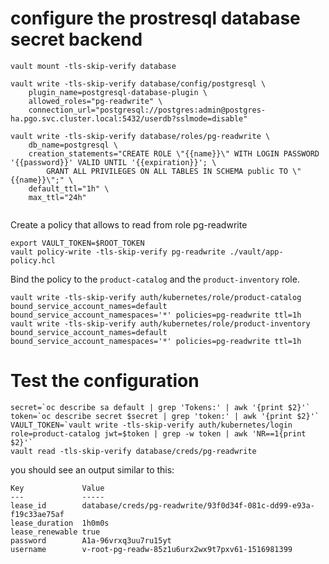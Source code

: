 # configure the prostresql database secret backend

```
vault mount -tls-skip-verify database

vault write -tls-skip-verify database/config/postgresql \
    plugin_name=postgresql-database-plugin \
    allowed_roles="pg-readwrite" \
    connection_url="postgresql://postgres:admin@postgres-ha.pgo.svc.cluster.local:5432/userdb?sslmode=disable"
    
vault write -tls-skip-verify database/roles/pg-readwrite \
    db_name=postgresql \
    creation_statements="CREATE ROLE \"{{name}}\" WITH LOGIN PASSWORD '{{password}}' VALID UNTIL '{{expiration}}'; \
        GRANT ALL PRIVILEGES ON ALL TABLES IN SCHEMA public TO \"{{name}}\";" \
    default_ttl="1h" \
    max_ttl="24h"    
    
```

Create a policy that allows to read from role pg-readwrite
```
export VAULT_TOKEN=$ROOT_TOKEN
vault policy-write -tls-skip-verify pg-readwrite ./vault/app-policy.hcl 
```
Bind the policy to the `product-catalog` and the `product-inventory` role.
```
vault write -tls-skip-verify auth/kubernetes/role/product-catalog bound_service_account_names=default bound_service_account_namespaces='*' policies=pg-readwrite ttl=1h 
vault write -tls-skip-verify auth/kubernetes/role/product-inventory bound_service_account_names=default bound_service_account_namespaces='*' policies=pg-readwrite ttl=1h 
```

# Test the configuration

```
secret=`oc describe sa default | grep 'Tokens:' | awk '{print $2}'`
token=`oc describe secret $secret | grep 'token:' | awk '{print $2}'`
VAULT_TOKEN=`vault write -tls-skip-verify auth/kubernetes/login role=product-catalog jwt=$token | grep -w token | awk 'NR==1{print $2}'`
vault read -tls-skip-verify database/creds/pg-readwrite
```
you should see an output similar to this:
```
Key             Value
---             -----
lease_id        database/creds/pg-readwrite/93f0d34f-081c-dd99-e93a-f19c33ae75af
lease_duration  1h0m0s
lease_renewable true
password        A1a-96vrxq3uu7ru15yt
username        v-root-pg-readw-85z1u6urx2wx9t7pxv61-1516981399
```